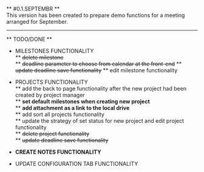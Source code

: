 ** #0.1.SEPTEMBR **  
This version has been created to prepare demo functions for a meeting arranged for September.

---

** TODO/DONE **

* MILESTONES FUNCTIONALITY  
 ** ~~delete milestone~~  
 ** ~~deadline parameter to choose from calendar at the front-end~~
 ** ~~update deadline save functionality~~
 ** edit milestone functionality
 
* PROJECTS FUNCTIONALITY  
 ** add the back to page functionality after the new project had been created by project manager  
 ** **set default milestones when creating new project**  
 ** **add attachment as a link to the local drive**  
 ** add sort all projects functionality  
 ** update the strategy of set status for new project and edit project functionality  
 ** ~~delete project functionality~~  
 ** ~~update deadline save functionality~~

* **CREATE NOTES FUNCTIONALITY**    

* UPDATE CONFIGURATION TAB FUNCTIONALITY